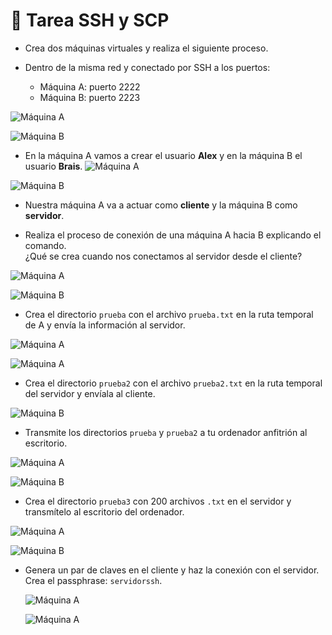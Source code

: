 # 🧩 Tarea SSH y SCP

- Crea dos máquinas virtuales y realiza el siguiente proceso.

- Dentro de la misma red y conectado por SSH a los puertos:
  - Máquina A: puerto 2222
  - Máquina B: puerto 2223

![Máquina A](./SSH-SCP/1º.png)

![Máquina B](./SSH-SCP/2º.png)
- En la máquina A vamos a crear el usuario **Alex** y en la máquina B el usuario **Brais**.
![Máquina A](./SSH-SCP/3º.png)

![Máquina B](./SSH-SCP/4º.png)

- Nuestra máquina A va a actuar como **cliente** y la máquina B como **servidor**.

- Realiza el proceso de conexión de una máquina A hacia B explicando el comando.  
  ¿Qué se crea cuando nos conectamos al servidor desde el cliente?

![Máquina A](./SSH-SCP/5º.png)

![Máquina B](./SSH-SCP/6º.png)

- Crea el directorio `prueba` con el archivo `prueba.txt` en la ruta temporal de A y envía la información al servidor.

![Máquina A](./SSH-SCP/7º.png)

![Máquina A](./SSH-SCP/8º.png)

- Crea el directorio `prueba2` con el archivo `prueba2.txt` en la ruta temporal del servidor y envíala al cliente.

![Máquina B](./SSH-SCP/9º.png)

- Transmite los directorios `prueba` y `prueba2` a tu ordenador anfitrión al escritorio.

![Máquina A](./SSH-SCP/10º.png)

![Máquina B](./SSH-SCP/11º.png)

- Crea el directorio `prueba3` con 200 archivos `.txt` en el servidor y transmítelo al escritorio del ordenador.

![Máquina A](./SSH-SCP/12º.png)

![Máquina B](./SSH-SCP/13º.png)

- Genera un par de claves en el cliente y haz la conexión con el servidor.  
  Crea el passphrase: `servidorssh`.

  ![Máquina A](./SSH-SCP/14º.png)

  ![Máquina A](./SSH-SCP/15º.png)


